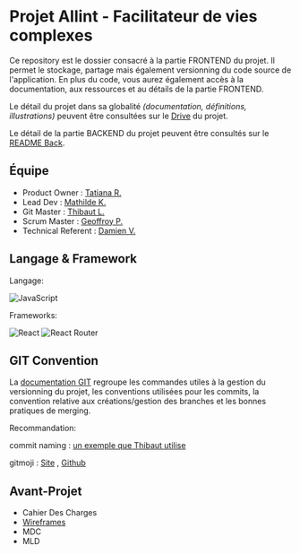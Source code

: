 # Projet Allint - Facilitateur de vies complexes

Ce repository est le dossier consacré à la partie FRONTEND du projet. Il permet le stockage, partage mais également versionning du code source de l'application. En plus du code, vous aurez également accès à la documentation, aux ressources et au détails de la partie FRONTEND.

Le détail du projet dans sa globalité *(documentation, définitions, illustrations)* peuvent être consultées sur le [Drive](https://drive.google.com/drive/folders/13Aw03FRaQAilZuojdAiWWhRGFeFDfUyL?usp=sharing) du projet.

Le détail de la partie BACKEND du projet peuvent être consultés sur le [README Back](https://github.com/O-clock-Maya/projet-08-allint-back).

## Équipe

- Product Owner : [Tatiana R.](https://github.com/Tatiana1981)
- Lead Dev : [Mathilde K.](https://github.com/MathildeKoucem)
- Git Master : [Thibaut L.](https://github.com/LordThi)
- Scrum Master : [Geoffroy P.](https://github.com/Geoffroypoupart)
- Technical Referent : [Damien V.](https://github.com/DamDamm)

## Langage & Framework

Langage:

![JavaScript](https://img.shields.io/badge/javascript-%23323330.svg?style=for-the-badge&logo=javascript&logoColor=%23F7DF1E)

Frameworks:

![React](https://img.shields.io/badge/react-%2320232a.svg?style=for-the-badge&logo=react&logoColor=%2361DAFB) ![React Router](https://img.shields.io/badge/React_Router-CA4245?style=for-the-badge&logo=react-router&logoColor=white)

## GIT Convention

La [documentation GIT](docs/git_documentation.md) regroupe les commandes utiles à la gestion du versionning du projet, les conventions utilisées pour les commits, la convention relative aux créations/gestion des branches et les bonnes pratiques de merging.

Recommandation:

commit naming : [un exemple que Thibaut utilise](https://buzut.net/cours/versioning-avec-git/bien-nommer-ses-commits)

gitmoji : [Site](https://gitmoji.dev/) , [Github](https://github.com/carloscuesta/gitmoji)

## Avant-Projet

- Cahier Des Charges
- [Wireframes](docs/wireframes/)
- MDC
- MLD

